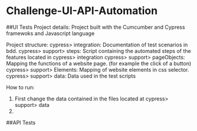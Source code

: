 # Challenge-UI-API-Automation

##UI Tests
  Project details: Project built with the Cumcumber and Cypress framewoks and Javascript language
  
  Project structure:
    cypress> integration: Documentation of test scenarios in bdd.
    cypress> support> steps: Script containing the automated steps of the features located in cypress> integration
    cypress> support> pageObjects: Mapping the functions of a website page. (for example the click of a button)
    cypress> support> Elements: Mapping of website elements in css selector.
    cypress> support> data: Data used in the test scripts
    
  How to run:
   1. First change the data contained in the files located at cypress> support> data
   2. 
   
##API Tests
